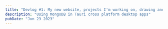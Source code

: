 ```yaml
---
title: "Devlog #1: My new website, projects I'm working on, drawing and more"
description: "Using MongoDB in Tauri cross platform desktop apps"
pubDate: "Jun 23 2023"
---
```


